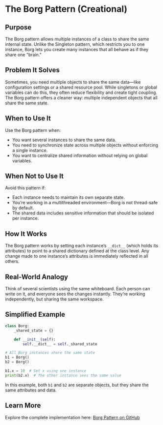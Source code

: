 # The Borg Pattern (Creational)

## Purpose

The Borg pattern allows multiple instances of a class to share the same internal state. Unlike the Singleton pattern, which restricts you to one instance, Borg lets you create many instances that all behave as if they share one "brain."

## Problem It Solves

Sometimes, you need multiple objects to share the same data—like configuration settings or a shared resource pool. While singletons or global variables can do this, they often reduce flexibility and create tight coupling. The Borg pattern offers a cleaner way: multiple independent objects that all share the same state.

## When to Use It

Use the Borg pattern when:

* You want several instances to share the same data.
* You need to synchronize state across multiple objects without enforcing a single instance.
* You want to centralize shared information without relying on global variables.

## When Not to Use It

Avoid this pattern if:

* Each instance needs to maintain its own separate state.
* You’re working in a multithreaded environment—Borg is not thread-safe by default.
* The shared data includes sensitive information that should be isolated per instance.

## How It Works

The Borg pattern works by setting each instance’s `__dict__` (which holds its attributes) to point to a shared dictionary defined at the class level. Any change made to one instance’s attributes is immediately reflected in all others.

## Real-World Analogy

Think of several scientists using the same whiteboard. Each person can write on it, and everyone sees the changes instantly. They’re working independently, but sharing the same workspace.

## Simplified Example

```python
class Borg:
    _shared_state = {}

    def __init__(self):
        self.__dict__ = self._shared_state

# All Borg instances share the same state
b1 = Borg()
b2 = Borg()

b1.x = 10  # Set x using one instance
print(b2.x)  # The other instance sees the same value
```

In this example, both `b1` and `b2` are separate objects, but they share the same attributes and data.

## Learn More

Explore the complete implementation here:
[Borg Pattern on GitHub](https://github.com/taggedzi/python-design-pattern-rag/blob/main/patterns/creational/borg.py)
